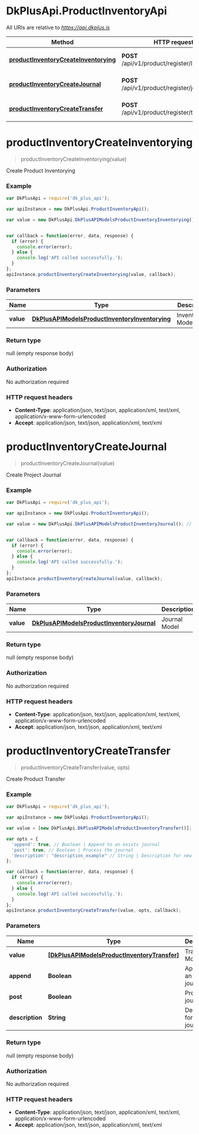 # DkPlusApi.ProductInventoryApi

All URIs are relative to *https://api.dkplus.is*

Method | HTTP request | Description
------------- | ------------- | -------------
[**productInventoryCreateInventorying**](ProductInventoryApi.md#productInventoryCreateInventorying) | **POST** /api/v1/product/register/Inventorying | Create Product Inventorying
[**productInventoryCreateJournal**](ProductInventoryApi.md#productInventoryCreateJournal) | **POST** /api/v1/product/register/journal | Create Project Journal
[**productInventoryCreateTransfer**](ProductInventoryApi.md#productInventoryCreateTransfer) | **POST** /api/v1/product/register/transfer | Create Product Transfer


<a name="productInventoryCreateInventorying"></a>
# **productInventoryCreateInventorying**
> productInventoryCreateInventorying(value)

Create Product Inventorying

### Example
```javascript
var DkPlusApi = require('dk_plus_api');

var apiInstance = new DkPlusApi.ProductInventoryApi();

var value = new DkPlusApi.DkPlusAPIModelsProductInventoryInventorying(); // DkPlusAPIModelsProductInventoryInventorying | Inventorying Model


var callback = function(error, data, response) {
  if (error) {
    console.error(error);
  } else {
    console.log('API called successfully.');
  }
};
apiInstance.productInventoryCreateInventorying(value, callback);
```

### Parameters

Name | Type | Description  | Notes
------------- | ------------- | ------------- | -------------
 **value** | [**DkPlusAPIModelsProductInventoryInventorying**](DkPlusAPIModelsProductInventoryInventorying.md)| Inventorying Model | 

### Return type

null (empty response body)

### Authorization

No authorization required

### HTTP request headers

 - **Content-Type**: application/json, text/json, application/xml, text/xml, application/x-www-form-urlencoded
 - **Accept**: application/json, text/json, application/xml, text/xml

<a name="productInventoryCreateJournal"></a>
# **productInventoryCreateJournal**
> productInventoryCreateJournal(value)

Create Project Journal

### Example
```javascript
var DkPlusApi = require('dk_plus_api');

var apiInstance = new DkPlusApi.ProductInventoryApi();

var value = new DkPlusApi.DkPlusAPIModelsProductInventoryJournal(); // DkPlusAPIModelsProductInventoryJournal | Journal Model


var callback = function(error, data, response) {
  if (error) {
    console.error(error);
  } else {
    console.log('API called successfully.');
  }
};
apiInstance.productInventoryCreateJournal(value, callback);
```

### Parameters

Name | Type | Description  | Notes
------------- | ------------- | ------------- | -------------
 **value** | [**DkPlusAPIModelsProductInventoryJournal**](DkPlusAPIModelsProductInventoryJournal.md)| Journal Model | 

### Return type

null (empty response body)

### Authorization

No authorization required

### HTTP request headers

 - **Content-Type**: application/json, text/json, application/xml, text/xml, application/x-www-form-urlencoded
 - **Accept**: application/json, text/json, application/xml, text/xml

<a name="productInventoryCreateTransfer"></a>
# **productInventoryCreateTransfer**
> productInventoryCreateTransfer(value, opts)

Create Product Transfer

### Example
```javascript
var DkPlusApi = require('dk_plus_api');

var apiInstance = new DkPlusApi.ProductInventoryApi();

var value = [new DkPlusApi.DkPlusAPIModelsProductInventoryTransfer()]; // [DkPlusAPIModelsProductInventoryTransfer] | Transfer Model

var opts = { 
  'append': true, // Boolean | Append to an exists journal
  'post': true, // Boolean | Process the journal
  'description': "description_example" // String | Description for new journal
};

var callback = function(error, data, response) {
  if (error) {
    console.error(error);
  } else {
    console.log('API called successfully.');
  }
};
apiInstance.productInventoryCreateTransfer(value, opts, callback);
```

### Parameters

Name | Type | Description  | Notes
------------- | ------------- | ------------- | -------------
 **value** | [**[DkPlusAPIModelsProductInventoryTransfer]**](DkPlusAPIModelsProductInventoryTransfer.md)| Transfer Model | 
 **append** | **Boolean**| Append to an exists journal | [optional] 
 **post** | **Boolean**| Process the journal | [optional] 
 **description** | **String**| Description for new journal | [optional] 

### Return type

null (empty response body)

### Authorization

No authorization required

### HTTP request headers

 - **Content-Type**: application/json, text/json, application/xml, text/xml, application/x-www-form-urlencoded
 - **Accept**: application/json, text/json, application/xml, text/xml


